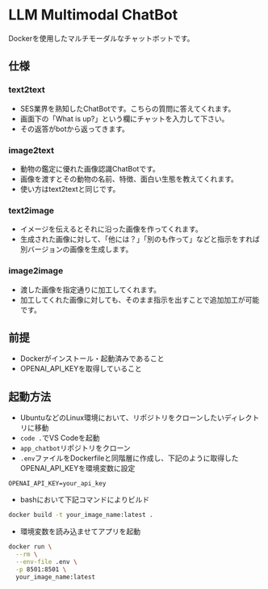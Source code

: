 # LLM Multimodal ChatBot
Dockerを使用したマルチモーダルなチャットボットです。

## 仕様
### text2text
- SES業界を熟知したChatBotです。こちらの質問に答えてくれます。
- 画面下の「What is up?」という欄にチャットを入力して下さい。
- その返答がbotから返ってきます。

### image2text
- 動物の鑑定に優れた画像認識ChatBotです。
- 画像を渡すとその動物の名前、特徴、面白い生態を教えてくれます。
- 使い方はtext2textと同じです。

### text2image
- イメージを伝えるとそれに沿った画像を作ってくれます。
- 生成された画像に対して、「他には？」「別のも作って」などと指示をすれば別バージョンの画像を生成します。

### image2image
- 渡した画像を指定通りに加工してくれます。
- 加工してくれた画像に対しても、そのまま指示を出すことで追加加工が可能です。

## 前提
- Dockerがインストール・起動済みであること
- OPENAI_API_KEYを取得していること

## 起動方法
- UbuntuなどのLinux環境において、リポジトリをクローンしたいディレクトリに移動
- `code .`でVS Codeを起動
- `app_chatbot`リポジトリをクローン
- `.env`ファイルをDockerfileと同階層に作成し、下記のように取得したOPENAI_API_KEYを環境変数に設定
```
OPENAI_API_KEY=your_api_key
```
- bashにおいて下記コマンドによりビルド
```bash
docker build -t your_image_name:latest .
```
- 環境変数を読み込ませてアプリを起動
```bash
docker run \
  --rm \
  --env-file .env \
  -p 8501:8501 \
  your_image_name:latest
```
